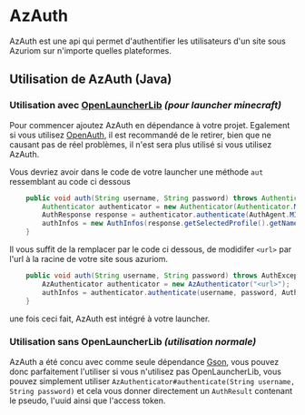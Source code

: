 # AzAuth

AzAuth est une api qui permet d'authentifier les utilisateurs d'un site sous Azuriom sur n'importe quelles plateformes.

## Utilisation de AzAuth (Java)

### Utilisation avec [OpenLauncherLib](https://github.com/Litarvan/OpenLauncherLib/) _(pour launcher minecraft)_

Pour commencer ajoutez AzAuth en dépendance à votre projet.
Egalement si vous utilisez [OpenAuth](https://github.com/Litarvan/OpenAuth/), il est recommandé de le retirer,
bien que ne causant pas de réel problèmes, il n'est sera plus utilisé si vous utilisez AzAuth.

Vous devriez avoir dans le code de votre launcher une méthode `aut` ressemblant au code ci dessous
```java
	public void auth(String username, String password) throws AuthenticationException {
		Authenticator authenticator = new Authenticator(Authenticator.MOJANG_AUTH_URL, AuthPoints.NORMAL_AUTH_POINTS);
		AuthResponse response = authenticator.authenticate(AuthAgent.MINECRAFT, username, password, "");
		authInfos = new AuthInfos(response.getSelectedProfile().getName(), response.getAccessToken(), response.getSelectedProfile().getId());
	}
```
Il vous suffit de la remplacer par le code ci dessous, de modidifer `<url>` par l'url à la racine de votre site sous azuriom.
```java
	public void auth(String username, String password) throws AuthException, IOException {
		AzAuthenticator authenticator = new AzAuthenticator("<url>");
		authInfos = authenticator.authenticate(username, password, AuthInfos.class);
	}
```
une fois ceci fait, AzAuth est intégré à votre launcher.

### Utilisation sans OpenLauncherLib _(utilisation normale)_

AzAuth a été concu avec comme seule dépendance [Gson](https://github.com/google/gson), vous pouvez donc parfaitement l'utiliser si vous n'utilisez pas
OpenLauncherLib, vous pouvez simplement utiliser `AzAuthenticator#authenticate(String username, String password)` et cela
vous donner directement un `AuthResult` contenant le pseudo, l'uuid ainsi que l'access token.